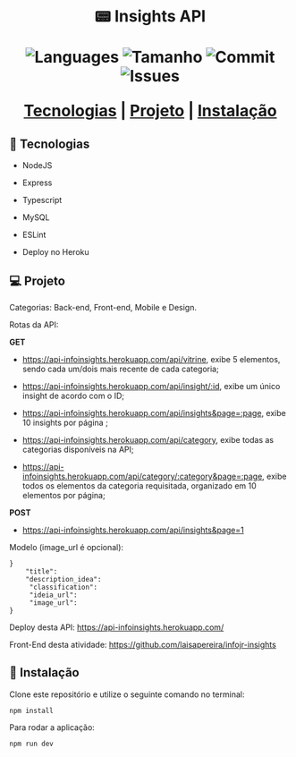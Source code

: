 <h1 align = "center">  📟 Insights API

<p align="center"> 
    <img alt = "Languages" src="https://img.shields.io/github/languages/count/Konstructa/Insights-API">
    <img alt = "Tamanho" src="https://img.shields.io/github/repo-size/Konstructa/Insights-API">
    <img alt = "Commit" src="https://img.shields.io/github/last-commit/Konstructa/Insights-API">
    <img alt = "Issues" src="https://img.shields.io/github/issues/Konstructa/Insights-API">
</p>

<p align="center"> 
    <a href="#-Tecnologias">Tecnologias</a>          |
    <a href="#-Projeto">Projeto</a>          |
    <a href="#-Instalação">Instalação</a>
</p>

## :rocket: Tecnologias

- NodeJS

- Express

- Typescript

- MySQL

- ESLint

- Deploy no Heroku

## :computer: Projeto

Categorias: Back-end, Front-end, Mobile e Design.

Rotas da API:

**GET**

- https://api-infoinsights.herokuapp.com/api/vitrine, exibe 5 elementos, sendo cada um/dois mais recente de cada categoria;

- https://api-infoinsights.herokuapp.com/api/insight/:id, exibe um único insight de acordo com o ID;

- https://api-infoinsights.herokuapp.com/api/insights&page=:page, exibe 10 insights por página ; 

- https://api-infoinsights.herokuapp.com/api/category, exibe todas as categorias disponíveis na API;

- https://api-infoinsights.herokuapp.com/api/category/:category&page=:page, exibe todos os elementos da categoria requisitada, organizado em 10 elementos por página;

**POST**

- https://api-infoinsights.herokuapp.com/api/insights&page=1

Modelo (image_url é opcional):

```
}
    "title": 
    "description_idea": 
     "classification":
     "ideia_url": 
     "image_url":
} 
```

Deploy desta API: https://api-infoinsights.herokuapp.com/

Front-End desta atividade: https://github.com/laisapereira/infojr-insights 

## :hammer: Instalação

Clone este repositório e utilize o seguinte comando no terminal:

```npm install```

Para rodar a aplicação:

 ```npm run dev```
